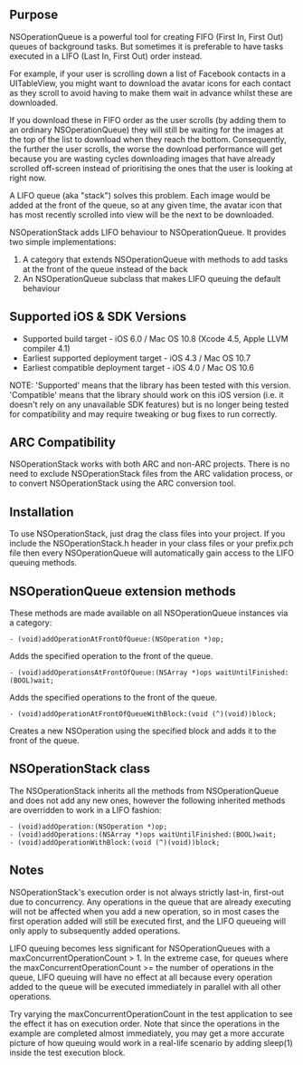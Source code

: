 Purpose
--------------

NSOperationQueue is a powerful tool for creating FIFO (First In, First Out) queues of background tasks. But sometimes it is preferable to have tasks executed in a LIFO (Last In, First Out) order instead.

For example, if your user is scrolling down a list of Facebook contacts in a UITableView, you might want to download the avatar icons for each contact as they scroll to avoid having to make them wait in advance whilst these are downloaded.

If you download these in FIFO order as the user scrolls (by adding them to an ordinary NSOperationQueue) they will still be waiting for the images at the top of the list to download when they reach the bottom. Consequently, the further the user scrolls, the worse the download performance will get because you are wasting cycles downloading images that have already scrolled off-screen instead of prioritising the ones that the user is looking at right now.

A LIFO queue (aka "stack") solves this problem. Each image would be added at the front of the queue, so at any given time, the avatar icon that has most recently scrolled into view will be the next to be downloaded.

NSOperationStack adds LIFO behaviour to NSOperationQueue. It provides two simple implementations:

1) A category that extends NSOperationQueue with methods to add tasks at the front of the queue instead of the back
2) An NSOperationQueue subclass that makes LIFO queuing the default behaviour


Supported iOS & SDK Versions
-----------------------------

* Supported build target - iOS 6.0 / Mac OS 10.8 (Xcode 4.5, Apple LLVM compiler 4.1)
* Earliest supported deployment target - iOS 4.3 / Mac OS 10.7
* Earliest compatible deployment target - iOS 4.0 / Mac OS 10.6

NOTE: 'Supported' means that the library has been tested with this version. 'Compatible' means that the library should work on this iOS version (i.e. it doesn't rely on any unavailable SDK features) but is no longer being tested for compatibility and may require tweaking or bug fixes to run correctly.


ARC Compatibility
------------------

NSOperationStack works with both ARC and non-ARC projects. There is no need to exclude NSOperationStack files from the ARC validation process, or to convert NSOperationStack using the ARC conversion tool.


Installation
---------------

To use NSOperationStack, just drag the class files into your project. If you include the NSOperationStack.h header in your class files or your prefix.pch file then every NSOperationQueue will automatically gain access to the LIFO queuing methods.


NSOperationQueue extension methods
-----------------------------------

These methods are made available on all NSOperationQueue instances via a category:

    - (void)addOperationAtFrontOfQueue:(NSOperation *)op;
    
Adds the specified operation to the front of the queue.
    
    - (void)addOperationsAtFrontOfQueue:(NSArray *)ops waitUntilFinished:(BOOL)wait;
    
Adds the specified operations to the front of the queue.
    
    - (void)addOperationAtFrontOfQueueWithBlock:(void (^)(void))block;
    
Creates a new NSOperation using the specified block and adds it to the front of the queue.


NSOperationStack class
-------------------------------

The NSOperationStack inherits all the methods from NSOperationQueue and does not add any new ones, however the following inherited methods are overridden to work in a LIFO fashion:

    - (void)addOperation:(NSOperation *)op;    
    - (void)addOperations:(NSArray *)ops waitUntilFinished:(BOOL)wait;    
    - (void)addOperationWithBlock:(void (^)(void))block;
    

Notes
----------------

NSOperationStack's execution order is not always strictly last-in, first-out due to concurrency. Any operations in the queue that are already executing will not be affected when you add a new operation, so in most cases the first operation added will still be executed first, and the LIFO queueing will only apply to subsequently added operations.

LIFO queuing becomes less significant for NSOperationQueues with a maxConcurrentOperationCount > 1. In the extreme case, for queues where the maxConcurrentOperationCount >= the number of operations in the queue, LIFO queuing will have no effect at all because every operation added to the queue will be executed immediately in parallel with all other operations.

Try varying the maxConcurrentOperationCount in the test application to see the effect it has on execution order. Note that since the operations in the example are completed almost immediately, you may get a more accurate picture of how queuing would work in a  real-life scenario by adding sleep(1) inside the test execution block.